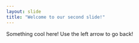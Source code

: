 ```yaml
---
layout: slide
title: "Welcome to our second slide!"
---
```

Something cool here!
Use the left arrow to go back!
